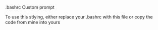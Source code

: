 .bashrc Custom prompt

To use this stlying, either replace your .bashrc with this file or copy the code from mine into yours
